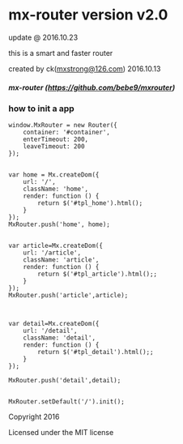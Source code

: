 # mx-router version v2.0

update @ 2016.10.23

this is a smart and faster router

created by ck(mxstrong@126.com)  2016.10.13


##### mx-router (https://github.com/bebe9/mxrouter)


### how to init a app

    window.MxRouter = new Router({
        container: '#container',
        enterTimeout: 200,
        leaveTimeout: 200
    });


    var home = Mx.createDom({
        url: '/',
        className: 'home',
        render: function () {
            return $('#tpl_home').html();
        }
    });
    MxRouter.push('home', home);


    var article=Mx.createDom({
        url: '/article',
        className: 'article',
        render: function () {
            return $('#tpl_article').html();;
        }
    });
    MxRouter.push('article',article);



    var detail=Mx.createDom({
        url: '/detail',
        className: 'detail',
        render: function () {
            return $('#tpl_detail').html();;
        }
    });

    MxRouter.push('detail',detail);


    MxRouter.setDefault('/').init();
    
    

Copyright 2016

Licensed under the  MIT license
